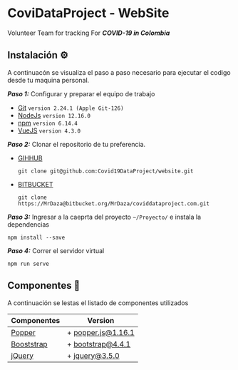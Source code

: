 # CoviDataProject - WebSite 

Volunteer Team for tracking For ***COVID-19 in Colombia***


## Instalación ⚙️
A continuacón se visualiza el paso a paso necesario para ejecutar el codigo desde tu maquina personal.

***Paso 1:*** Configurar y preparar el equipo de trabajo
* [Git](https://git-scm.com) `version 2.24.1 (Apple Git-126)`
* [NodeJs](https://nodejs.org/) `version 12.16.0`
* [npm](https://www.npmjs.com) `version 6.14.4`
* [VueJS](https://vuejs.org) `version 4.3.0`

***Paso 2:*** Clonar el repositorio de tu preferencia.

* [GIHHUB](https://github.com/CovidDataProject)
  ```
  git clone git@github.com:Covid19DataProject/website.git
  ```
* [BITBUCKET](https://bitbucket.org/MrDaza/coviddataproject.com)
  ```
  git clone https://MrDaza@bitbucket.org/MrDaza/coviddataproject.com.git
  ```

***Paso 3:*** Ingresar a la caeprta del proyecto `~/Proyecto/` e instala la dependencias
```
npm install --save
```
***Paso 4:*** Correr el servidor virtual
```
npm run serve
```
 

## Componentes 🧩
A continuación se lestas el listado de componentes utilizados

Componentes | Version
------------ | -------------
[Popper](https://popper.js.org) | + popper.js@1.16.1
[Booststrap](https://getbootstrap.com) | + bootstrap@4.4.1
[jQuery](https://jquery.com) | + jquery@3.5.0
